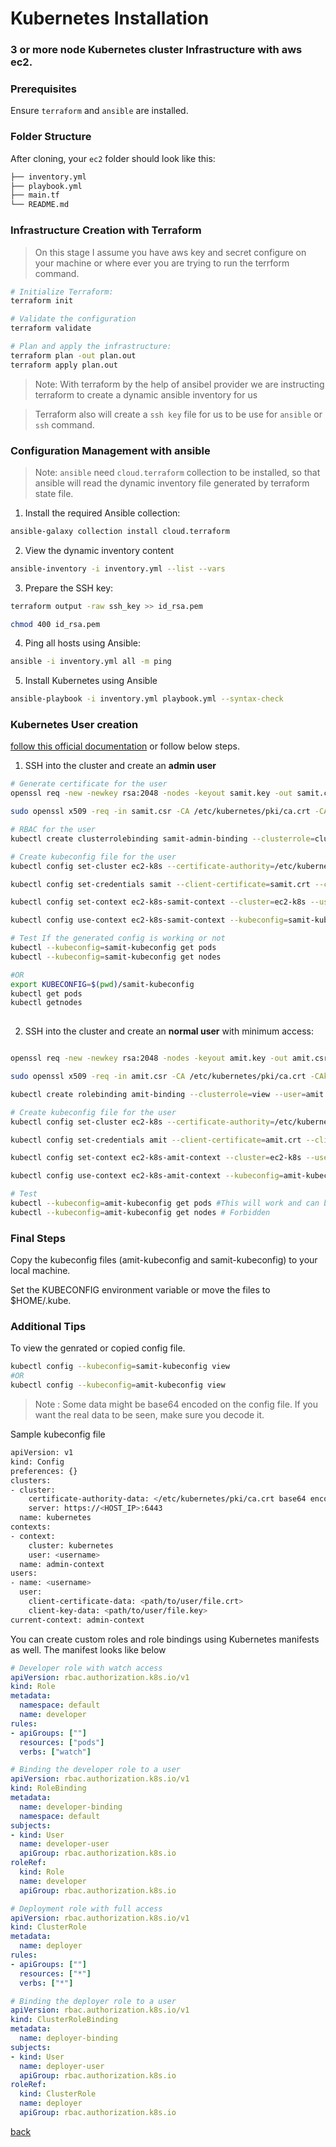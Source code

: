 
# Kubernetes Installation

### 3 or more node Kubernetes cluster Infrastructure with aws ec2.

### Prerequisites

Ensure `terraform` and `ansible` are installed.

### Folder Structure

After cloning, your `ec2` folder should look like this:

```sh
├── inventory.yml
├── playbook.yml
├── main.tf
└── README.md
```

### Infrastructure Creation with Terraform

> On this stage I assume you have aws key and secret configure on your machine or where ever you are trying to run the terrform command.

```sh
# Initialize Terraform:
terraform init

# Validate the configuration
terraform validate

# Plan and apply the infrastructure:
terraform plan -out plan.out
terraform apply plan.out
```

> Note: With terraform by the help of ansibel provider we are instructing terraform to create a dynamic ansible inventory for us

> Terraform also will create a `ssh key` file for us to be use for `ansible` or `ssh` command.

### Configuration Management with ansible

> Note: `ansible` need `cloud.terraform` collection to be installed, so that ansible will read the dynamic inventory file generated by terraform state file.

1. Install the required Ansible collection:

```sh
ansible-galaxy collection install cloud.terraform
```

2. View the dynamic inventory content

```sh
ansible-inventory -i inventory.yml --list --vars
```

3. Prepare the SSH key:

```sh
terraform output -raw ssh_key >> id_rsa.pem

chmod 400 id_rsa.pem
```

4. Ping all hosts using Ansible:

```sh
ansible -i inventory.yml all -m ping
```

5. Install Kubernetes using Ansible

```sh
ansible-playbook -i inventory.yml playbook.yml --syntax-check
```


### Kubernetes User creation

[follow this official documentation](https://kubernetes.io/docs/tasks/administer-cluster/certificates/#openssl) or follow below steps.


1. SSH into the cluster and create an **admin user**

```sh
# Generate certificate for the user
openssl req -new -newkey rsa:2048 -nodes -keyout samit.key -out samit.csr -subj "/CN=samit"

sudo openssl x509 -req -in samit.csr -CA /etc/kubernetes/pki/ca.crt -CAkey /etc/kubernetes/pki/ca.key -CAcreateserial -out samit.crt -days 30

# RBAC for the user
kubectl create clusterrolebinding samit-admin-binding --clusterrole=cluster-admin --user=samit

# Create kubeconfig file for the user
kubectl config set-cluster ec2-k8s --certificate-authority=/etc/kubernetes/pki/ca.crt --embed-certs=true --server=https://<control_plain_public_ip>:6443 --kubeconfig=samit-kubeconfig

kubectl config set-credentials samit --client-certificate=samit.crt --client-key=samit.key --embed-certs=true --kubeconfig=samit-kubeconfig

kubectl config set-context ec2-k8s-samit-context --cluster=ec2-k8s --user=samit --kubeconfig=samit-kubeconfig

kubectl config use-context ec2-k8s-samit-context --kubeconfig=samit-kubeconfig

# Test If the generated config is working or not
kubectl --kubeconfig=samit-kubeconfig get pods
kubectl --kubeconfig=samit-kubeconfig get nodes

#OR
export KUBECONFIG=$(pwd)/samit-kubeconfig
kubectl get pods
kubectl getnodes
 
```

2. SSH into the cluster and create an **normal user** with minimum access:

```sh

openssl req -new -newkey rsa:2048 -nodes -keyout amit.key -out amit.csr -subj "/CN=amit"

sudo openssl x509 -req -in amit.csr -CA /etc/kubernetes/pki/ca.crt -CAkey /etc/kubernetes/pki/ca.key -CAcreateserial -out amit.crt -days 30

kubectl create rolebinding amit-binding --clusterrole=view --user=amit --namespace=default

# Create kubeconfig file for the user
kubectl config set-cluster ec2-k8s --certificate-authority=/etc/kubernetes/pki/ca.crt --embed-certs=true --server=https://<control_plain_public_ip>:6443 --kubeconfig=amit-kubeconfig

kubectl config set-credentials amit --client-certificate=amit.crt --client-key=amit.key --embed-certs=true --kubeconfig=amit-kubeconfig

kubectl config set-context ec2-k8s-amit-context --cluster=ec2-k8s --user=amit --kubeconfig=amit-kubeconfig

kubectl config use-context ec2-k8s-amit-context --kubeconfig=amit-kubeconfig

# Test
kubectl --kubeconfig=amit-kubeconfig get pods #This will work and can be seen pods running on default namespace
kubectl --kubeconfig=amit-kubeconfig get nodes # Forbidden

```

### Final Steps

Copy the kubeconfig files (amit-kubeconfig and samit-kubeconfig) to your local machine.

Set the KUBECONFIG environment variable or move the files to $HOME/.kube.

### Additional Tips

To view the genrated or copied config file.

```sh
kubectl config --kubeconfig=samit-kubeconfig view
#OR
kubectl config --kubeconfig=amit-kubeconfig view
```

> Note : Some data might be base64 encoded on the config file. If you want the real data to be seen, make sure you decode it.

Sample kubeconfig file

```sh
apiVersion: v1
kind: Config
preferences: {}
clusters:
- cluster:
    certificate-authority-data: </etc/kubernetes/pki/ca.crt base64 encoded data>
    server: https://<HOST_IP>:6443
  name: kubernetes
contexts:
- context:
    cluster: kubernetes
    user: <username>
  name: admin-context
users:
- name: <username>
  user:
    client-certificate-data: <path/to/user/file.crt>
    client-key-data: <path/to/user/file.key>
current-context: admin-context
```

You can create custom roles and role bindings using Kubernetes manifests as well. The manifest looks like below

```yml
# Developer role with watch access
apiVersion: rbac.authorization.k8s.io/v1
kind: Role
metadata:
  namespace: default
  name: developer
rules:
- apiGroups: [""]
  resources: ["pods"]
  verbs: ["watch"]

# Binding the developer role to a user
apiVersion: rbac.authorization.k8s.io/v1
kind: RoleBinding
metadata:
  name: developer-binding
  namespace: default
subjects:
- kind: User
  name: developer-user
  apiGroup: rbac.authorization.k8s.io
roleRef:
  kind: Role
  name: developer
  apiGroup: rbac.authorization.k8s.io

# Deployment role with full access
apiVersion: rbac.authorization.k8s.io/v1
kind: ClusterRole
metadata:
  name: deployer
rules:
- apiGroups: [""]
  resources: ["*"]
  verbs: ["*"]

# Binding the deployer role to a user
apiVersion: rbac.authorization.k8s.io/v1
kind: ClusterRoleBinding
metadata:
  name: deployer-binding
subjects:
- kind: User
  name: deployer-user
  apiGroup: rbac.authorization.k8s.io
roleRef:
  kind: ClusterRole
  name: deployer
  apiGroup: rbac.authorization.k8s.io

```

[back](../../../README.md)
